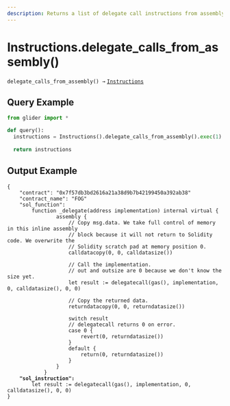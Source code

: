 ```yaml
---
description: Returns a list of delegate call instructions from assembly.
---
```


# Instructions.delegate\_calls\_from\_assembly()

`delegate_calls_from_assembly() →` [`Instructions`](./)

## Query Example

```python
from glider import *

def query():
  instructions = Instructions().delegate_calls_from_assembly().exec(1)
  
  return instructions
```

## Output Example

<pre class="language-solidity"><code class="lang-solidity">{
    "contract": "0x7f57db3bd2616a21a38d9b7b42199450a392ab38"
    "contract_name": "FOG"
    "sol_function":
        function _delegate(address implementation) internal virtual {
                assembly {
                    // Copy msg.data. We take full control of memory in this inline assembly
                    // block because it will not return to Solidity code. We overwrite the
                    // Solidity scratch pad at memory position 0.
                    calldatacopy(0, 0, calldatasize())
         
                    // Call the implementation.
                    // out and outsize are 0 because we don't know the size yet.
                    let result := delegatecall(gas(), implementation, 0, calldatasize(), 0, 0)
         
                    // Copy the returned data.
                    returndatacopy(0, 0, returndatasize())
         
                    switch result
                    // delegatecall returns 0 on error.
                    case 0 {
                        revert(0, returndatasize())
                    }
                    default {
                        return(0, returndatasize())
                    }
                }
            }
<strong>    "sol_instruction":
</strong>        let result := delegatecall(gas(), implementation, 0, calldatasize(), 0, 0)
}
</code></pre>
